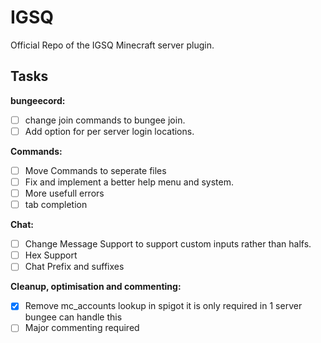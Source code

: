 # IGSQ
Official Repo of the IGSQ Minecraft server plugin.

## Tasks

**bungeecord:**
- [ ] change join commands to bungee join.
- [ ] Add option for per server login locations.

**Commands:**
- [ ] Move Commands to seperate files
- [ ] Fix and implement a better help menu and system.
- [ ] More usefull errors
- [ ] tab completion

**Chat:**
- [ ] Change Message Support to support custom inputs rather than halfs.
- [ ] Hex Support
- [ ] Chat Prefix and suffixes

**Cleanup, optimisation and commenting:**
- [x] Remove mc_accounts lookup in spigot it is only required in 1 server bungee can handle this
- [ ] Major commenting required
